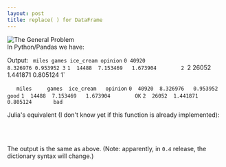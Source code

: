 ```yaml
---
layout: post
title: replace( ) for DataFrame
---
```


<div dir="ltr" style="text-align: left;" trbidi="on">
<div dir="ltr" style="text-align: left;" trbidi="on">
<img alt="The General Problem" src="http://imgs.xkcd.com/comics/the_general_problem.png" /><br />
In Python/Pandas we have:

<script src="https://gist.github.com/aflyax/29fbce693d198040cd68.js"></script>
Output:
<code>   miles     games  ice_cream  opinion</code>
<code>0  40920  8.326976   0.953952        3</code>
`1  14488  7.153469   1.673904        2
`2  26052  1.441871   0.805124        1`

`   miles     games  ice_cream   opinion`
`0  40920  8.326976   0.953952      good`
`1  14488  7.153469   1.673904        OK`
`2  26052  1.441871   0.805124       bad`

Julia's equivalent (I don't know yet if this function is already implemented):<br />
<br />
<script src="https://gist.github.com/aflyax/23dfcfcedc53e44026f0.js"></script><br />
The output is the same as above. (Note: apparently, in <code>0.4</code> release, the dictionary syntax will change.)</div>